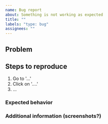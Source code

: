 ```yaml
---
name: Bug report
about: Something is not working as expected
title: ""
labels: "type: bug"
assignees: ""
---
```


## Problem

## Steps to reproduce

1. Go to '...'
2. Click on '....'
3. ...

### Expected behavior

### Additional information (screenshots?)

